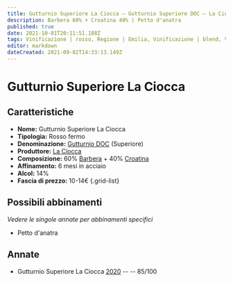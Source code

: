 ```yaml
---
title: Gutturnio Superiore La Ciocca – Gutturnio Superiore DOC – La Ciocca – Emilia (IT) – 10-14€ – 3★
description: Barbera 60% + Croatina 40% | Petto d'anatra
published: true
date: 2021-10-01T20:11:51.188Z
tags: Vinificazione | rosso, Regione | Emilia, Vinificazione | blend, Vinificazione | fermo, Valutazioni | 3 stelle, Vitigni | Barbera, Vitigni | Croatina, Prezzi | 10-14€, Alimento | anatra, Alimento-dettagli | petto 
editor: markdown
dateCreated: 2021-09-02T14:33:13.149Z
---
```


# Gutturnio Superiore La Ciocca 

## Caratteristiche
- **Nome:** Gutturnio Superiore La Ciocca 
- **Tipologia:** Rosso fermo
- **Denominazione:** [Gutturnio DOC](/denominazioni/Italia/Emilia/DOC-Gutturnio) (Superiore)
- **Produttore:** [La Ciocca](/produttori/Italia/Emilia/La-Ciocca) 
- **Composizione:** 60% [Barbera](/vitigni/Italia/bacca-nera/barbera) + 40% [Croatina](/vitigni/Italia/bacca-nera/croatina)
- **Affinamento:** 6 mesi in acciaio 
- **Alcol:** 14%
- **Fascia di prezzo:** 10-14€
{.grid-list}

## Possibili abbinamenti
*Vedere le singole annate per abbinamenti specifici*

- Petto d'anatra

## Annate
- Gutturnio Superiore La Ciocca [2020](/vini/Italia/Emilia/La-Ciocca/Gutturnio-Superiore-La-Ciocca/2020) -- <span class="star-3"></span> -- 85/100
